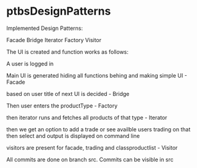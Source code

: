 # ptbsDesignPatterns

Implemented Design Patterns:

Facade
Bridge
Iterator
Factory
Visitor

The UI is created and function works as follows:

A user is logged in

Main UI is generated hiding all functions behing and making simple UI - Facade

based on user title of next UI is decided - Bridge

Then user enters the productType - Factory

then iterator runs and fetches all products of that type - Iterator

then we get an option to add a trade or see availble users trading on that
then select and output is displayed on command line

visitors are present for facade, trading and classproductlist - Visitor

All commits are done on branch src. Commits can be visible in src

